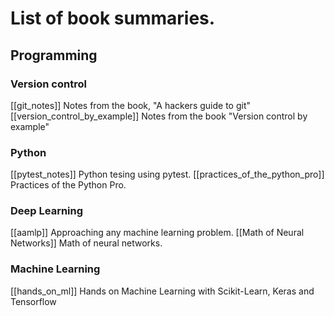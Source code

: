 # List of book summaries. 

## Programming
### Version control
[[git_notes]] Notes from the book, "A hackers guide to git"
[[version_control_by_example]] Notes from the book "Version control by example"

### Python
[[pytest_notes]] Python tesing using pytest.
[[practices_of_the_python_pro]] Practices of the Python Pro.

### Deep Learning
[[aamlp]] Approaching any machine learning problem.
[[Math of Neural Networks]] Math of neural networks.

### Machine Learning
[[hands_on_ml]] Hands on Machine Learning with Scikit-Learn, Keras and Tensorflow